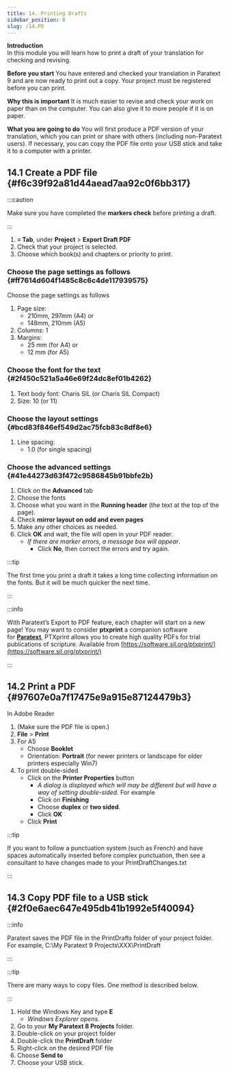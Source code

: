 ```yaml
---
title: 14. Printing Drafts
sidebar_position: 8
slug: /14.PD
---
```




**Introduction**  
In this module you will learn how to print a draft of your translation for checking and revising.


**Before you start**
You have entered and checked your translation in Paratext 9 and are now ready to print out a copy. Your project must be registered before you can print.


**Why this is important**
It is much easier to revise and check your work on paper than on the computer. You can also give it to more people if it is on paper.


**What you are going to do**
You will first produce a PDF version of your translation, which you can print or share with others (including non-Paratext users). If necessary, you can copy the PDF file onto your USB stick and take it to a computer with a printer.


## 14.1 Create a PDF file {#f6c39f92a81d44aead7aa92c0f6bb317}


:::caution


Make sure you have completed the **markers check** before printing a draft.


:::

1. **≡ Tab**, under **Project** &gt; **Export Draft PDF**
1. Check that your project is selected.
1. Choose which book(s) and chapters or priority to print.

### Choose the page settings as follows {#ff7614d604f1485c8c6c4de117939575}


Choose the page settings as follows

1. Page size:
	- 210mm, 297mm (A4) or
	- 148mm, 210mm (A5)
1. Columns: 1
1. Margins:
	- 25 mm (for A4) or
	- 12 mm (for A5)

### Choose the font for the text {#2f450c521a5a46e69f24dc8ef01b4262}

1. Text body font: Charis SIL (or Charis SIL Compact)
1. Size: 10 (or 11)

### Choose the layout settings {#bcd83f846ef549d2ac75fcb83c8df8e6}

1. Line spacing:
	- 1.0 (for single spacing)

### Choose the advanced settings {#41e44273d63f472c9586845b91bbfe2b}

1. Click on the **Advanced** tab
1. Choose the fonts
1. Choose what you want in the **Running header** (the text at the top of the page).
1. Check **mirror layout on odd and even pages**
1. Make any other choices as needed.
1. Click **OK** and wait, the file will open in your PDF reader.
	- _If there are marker errors, a message box will appear_.
		- Click **No**, then correct the errors and try again.

:::tip


The first time you print a draft it takes a long time collecting information on the fonts. But it will be much quicker the next time.


:::


:::info


With Paratext’s Export to PDF feature, each chapter will start on a new page! You may want to consider **ptxprint** a companion software for [**Paratext**](https://paratext.org/), PTXprint allows you to create high quality PDFs for trial publications of scripture. Available from [https://software.sil.org/ptxprint/](https://software.sil.org/ptxprint/)


:::


## 14.2 Print a PDF {#97607e0a7f17475e9a915e87124479b3}


In Adobe Reader

1. (Make sure the PDF file is open.)
1. **File** &gt; **Print**
1. For A5
	- Choose **Booklet**
	- Orientation: **Portrait** (for newer printers or landscape for older printers especially Win7)
1. To print double-sided
	- Click on the **Printer Properties** button
		- _A dialog is displayed which will may be different but will have a way of setting double-sided._ For example
		- Click on **Finishing**
		- Choose **duplex** or **two sided**.
		- Click **OK**
	- Click **Print**

:::tip

If you want to follow a punctuation system (such as French) and have spaces automatically inserted before complex punctuation, then see a consultant to have changes made to your PrintDraftChanges.txt

:::




## 14.3 Copy PDF file to a USB stick {#2f0e6aec647e495db41b1992e5f40094}


:::info


Paratext saves the PDF file in the PrintDrafts folder of your project folder. For example, C:\My Paratext 9 Projects\XXX\PrintDraft


:::


:::tip


There are many ways to copy files. One method is described below.


:::

1. Hold the Windows Key and type **E**
	- _Windows Explorer opens._
1. Go to your **My Paratext 8 Projects** folder.
1. Double-click on your project folder
1. Double-click the **PrintDraft** folder
1. Right-click on the desired PDF file
1. Choose **Send to**
1. Choose your USB stick.
